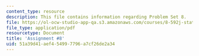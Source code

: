 ```yaml
---
content_type: resource
description: This file contains information regarding Problem Set 8.
file: https://ol-ocw-studio-app-qa.s3.amazonaws.com/courses/8-592j-statistical-physics-in-biology-spring-2011/51a39d41aef454997796a7cf26de2a34_MIT8_592JS11_PS8.pdf
file_type: application/pdf
resourcetype: Document
title: 'Assignment #8'
uid: 51a39d41-aef4-5499-7796-a7cf26de2a34
---
```

